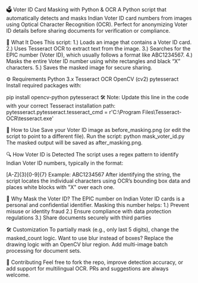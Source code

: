 🗳️ Voter ID Card Masking with Python & OCR
A Python script that automatically detects and masks Indian Voter ID card numbers from images using Optical Character Recognition (OCR). Perfect for anonymizing Voter ID details before sharing documents for verification or compliance.

🧠 What It Does
This script:
1.) Loads an image that contains a Voter ID card.
2.) Uses Tesseract OCR to extract text from the image.
3.) Searches for the EPIC number (Voter ID), which usually follows a format like ABC1234567.
4.) Masks the entire Voter ID number using white rectangles and black “X” characters.
5.) Saves the masked image for secure sharing.

⚙️ Requirements
Python 3.x
Tesseract OCR
OpenCV (cv2)
pytesseract
Install required packages with:

pip install opencv-python pytesseract
🛠 Note: Update this line in the code with your correct Tesseract installation path:
pytesseract.pytesseract.tesseract_cmd = r'C:\Program Files\Tesseract-OCR\tesseract.exe'

🚀 How to Use
Save your Voter ID image as before_masking.png (or edit the script to point to a different file).
Run the script:
python mask_voter_id.py
The masked output will be saved as after_masking.png.

🔍 How Voter ID is Detected
The script uses a regex pattern to identify Indian Voter ID numbers, typically in the format:

[A-Z]{3}[0-9]{7}
Example: ABC1234567
After identifying the string, the script locates the individual characters using OCR’s bounding box data and places white blocks with "X" over each one.

🔐 Why Mask the Voter ID?
The EPIC number on Indian Voter ID cards is a personal and confidential identifier. Masking this number helps:
1.) Prevent misuse or identity fraud
2.) Ensure compliance with data protection regulations
3.) Share documents securely with third parties

🛠 Customization
To partially mask (e.g., only last 5 digits), change the masked_count logic.
Want to use blur instead of boxes? Replace the drawing logic with an OpenCV blur region.
Add multi-image batch processing for document sets.

🤝 Contributing
Feel free to fork the repo, improve detection accuracy, or add support for multilingual OCR. PRs and suggestions are always welcome.

